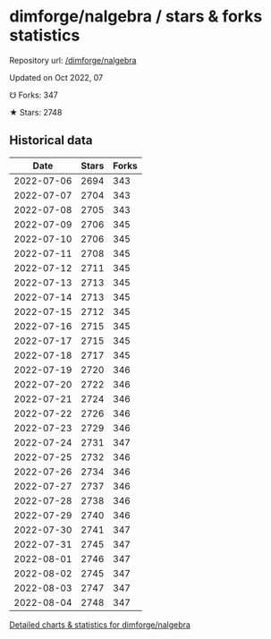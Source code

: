 # dimforge/nalgebra / stars & forks statistics

Repository url: [/dimforge/nalgebra](https://github.com/dimforge/nalgebra)

Updated on Oct 2022, 07

☋ Forks: 347

★ Stars: 2748

## Historical data
| Date | Stars | Forks |
|------|-------|-------|
| 2022-07-06 | 2694 | 343 | 
| 2022-07-07 | 2704 | 343 | 
| 2022-07-08 | 2705 | 343 | 
| 2022-07-09 | 2706 | 345 | 
| 2022-07-10 | 2706 | 345 | 
| 2022-07-11 | 2708 | 345 | 
| 2022-07-12 | 2711 | 345 | 
| 2022-07-13 | 2713 | 345 | 
| 2022-07-14 | 2713 | 345 | 
| 2022-07-15 | 2712 | 345 | 
| 2022-07-16 | 2715 | 345 | 
| 2022-07-17 | 2715 | 345 | 
| 2022-07-18 | 2717 | 345 | 
| 2022-07-19 | 2720 | 346 | 
| 2022-07-20 | 2722 | 346 | 
| 2022-07-21 | 2724 | 346 | 
| 2022-07-22 | 2726 | 346 | 
| 2022-07-23 | 2729 | 346 | 
| 2022-07-24 | 2731 | 347 | 
| 2022-07-25 | 2732 | 346 | 
| 2022-07-26 | 2734 | 346 | 
| 2022-07-27 | 2737 | 346 | 
| 2022-07-28 | 2738 | 346 | 
| 2022-07-29 | 2740 | 346 | 
| 2022-07-30 | 2741 | 347 | 
| 2022-07-31 | 2745 | 347 | 
| 2022-08-01 | 2746 | 347 | 
| 2022-08-02 | 2745 | 347 | 
| 2022-08-03 | 2747 | 347 | 
| 2022-08-04 | 2748 | 347 | 


[Detailed charts & statistics for dimforge/nalgebra](https://reviewgithub.com/rep/dimforge/nalgebra)

